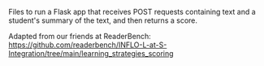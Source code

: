 Files to run a Flask app that receives POST requests containing text and a student's summary of the text, and then returns a score.

Adapted from our friends at ReaderBench:
  https://github.com/readerbench/INFLO-L-at-S-Integration/tree/main/learning_strategies_scoring

